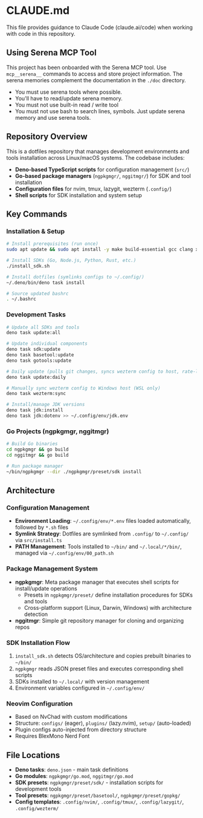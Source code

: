# CLAUDE.md

This file provides guidance to Claude Code (claude.ai/code) when working with code in this repository.

## Using Serena MCP Tool

This project has been onboarded with the Serena MCP tool. Use `mcp__serena__` commands to access and store project information. The serena memories complement the documentation in the `./doc` directory.

- You must use serena tools where possible.
- You'll have to read/update serena memory.
- You must not use built-in read / write tool
- You must not use bash to search lines, symbols. Just update serena memory and use serena tools.

## Repository Overview

This is a dotfiles repository that manages development environments and tools installation across Linux/macOS systems. The codebase includes:

- **Deno-based TypeScript scripts** for configuration management (`src/`)
- **Go-based package managers** (`ngpkgmgr/`, `nggitmgr/`) for SDK and tool installation
- **Configuration files** for nvim, tmux, lazygit, wezterm (`.config/`)
- **Shell scripts** for SDK installation and system setup

## Key Commands

### Installation & Setup

```bash
# Install prerequisites (run once)
sudo apt update && sudo apt install -y make build-essential gcc clang xsel p7zip-full jq tmux

# Install SDKs (Go, Node.js, Python, Rust, etc.)
./install_sdk.sh

# Install dotfiles (symlinks configs to ~/.config/)
~/.deno/bin/deno task install

# Source updated bashrc
. ~/.bashrc
```

### Development Tasks

```bash
# Update all SDKs and tools
deno task update:all

# Update individual components
deno task sdk:update
deno task basetool:update
deno task gotools:update

# Daily update (pulls git changes, syncs wezterm config to host, rate-limited to 16hr intervals)
deno task update:daily

# Manually sync wezterm config to Windows host (WSL only)
deno task wezterm:sync

# Install/manage JDK versions
deno task jdk:install
deno task jdk:dotenv >> ~/.config/env/jdk.env
```

### Go Projects (ngpkgmgr, nggitmgr)

```bash
# Build Go binaries
cd ngpkgmgr && go build
cd nggitmgr && go build

# Run package manager
~/bin/ngpkgmgr --dir ./ngpkgmgr/preset/sdk install
```

## Architecture

### Configuration Management

- **Environment Loading**: `~/.config/env/*.env` files loaded automatically, followed by `*.sh` files
- **Symlink Strategy**: Dotfiles are symlinked from `.config/` to `~/.config/` via `src/install.ts`
- **PATH Management**: Tools installed to `~/bin/` and `~/.local/*/bin/`, managed via `~/.config/env/00_path.sh`

### Package Management System

- **ngpkgmgr**: Meta package manager that executes shell scripts for install/update operations
  - Presets in `ngpkgmgr/preset/` define installation procedures for SDKs and tools
  - Cross-platform support (Linux, Darwin, Windows) with architecture detection
- **nggitmgr**: Simple git repository manager for cloning and organizing repos

### SDK Installation Flow

1. `install_sdk.sh` detects OS/architecture and copies prebuilt binaries to `~/bin/`
2. `ngpkgmgr` reads JSON preset files and executes corresponding shell scripts
3. SDKs installed to `~/.local/` with version management
4. Environment variables configured in `~/.config/env/`

### Neovim Configuration

- Based on NvChad with custom modifications
- Structure: `configs/` (eager), `plugins/` (lazy.nvim), `setup/` (auto-loaded)
- Plugin configs auto-injected from directory structure
- Requires BlexMono Nerd Font

## File Locations

- **Deno tasks**: `deno.json` - main task definitions
- **Go modules**: `ngpkgmgr/go.mod`, `nggitmgr/go.mod`
- **SDK presets**: `ngpkgmgr/preset/sdk/` - installation scripts for development tools
- **Tool presets**: `ngpkgmgr/preset/basetool/`, `ngpkgmgr/preset/gopkg/`
- **Config templates**: `.config/nvim/`, `.config/tmux/`, `.config/lazygit/`, `.config/wezterm/`

